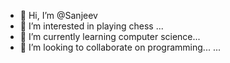 - 👋 Hi, I’m @Sanjeev
- 👀 I’m interested in playing chess ...
- 🌱 I’m currently learning computer science...
- 💞️ I’m looking to collaborate on programming...
...

<!---
sanjeevil/sanjeevil is a ✨ special ✨ repository because its `README.md` (this file) appears on your GitHub profile.
You can click the Preview link to take a look at your changes.
--->
